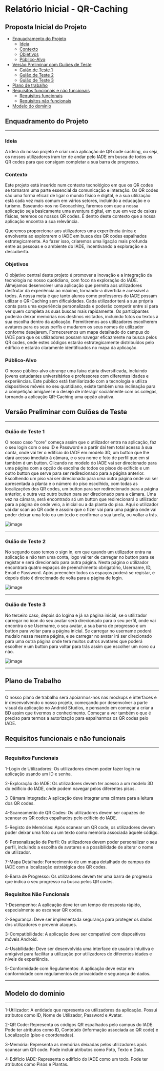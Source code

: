 # Relatório Inicial - QR-Caching

## Proposta Inicial do Projeto <!-- omit in toc -->

- [Enquadramento do Projeto](#enquadramento-do-projeto)
  - [Ideia](#ideia)
  - [Contexto](#contexto)
  - [Objetivos](#objetivos)
  - [Público-Alvo](#Público-alvo)
- [Versão Preliminar com Guiões de Teste](#versão-preliminar-com-guiões-de-teste)
  - [Guião de Teste 1](#Guião-de-Teste-1)
  - [Guião de Teste 2](#Guião-de-Teste-2)
  - [Guião de Teste 3](#Guião-de-Teste-3)
- [Plano de trabalho](#plano-de-trabalho)
- [Requisitos funcionais e não funcionais](#requisitos-funcionais-e-não-funcionais)
  - [Requisitos funcionais](#requisitos-funcionais)
  - [Requisitos não funcionais](#requisitos-não-funcionais)
- [Modelo do domínio](#modelo-do-domínio)


## Enquadramento do Projeto

-------------------------------------------------------------


### Ideia

  A ideia do nosso projeto é criar uma aplicação de QR code caching, ou seja, os nossos utilizadores iram ter de andar pelo IADE em busca de todos os QR codes para que consigam completar a sua barra de progresso.

### Contexto

Este projeto está inserido num contexto tecnológico em que os QR codes se tornaram uma parte essencial da comunicação e interação. Os QR codes são uma forma eficaz de ligar o mundo físico e digital, e a sua utilização está cada vez mais comum em vários setores, incluindo a educação e o turismo. Baseando-nos no Geocaching, faremos com que a nossa aplicaçáo seja basicamente uma aventura digital, em que em vez de caixas físicas, teremos os nossos QR codes. É dentro deste contexto que a nossa aplicação encontra a sua relevância.

Queremos proporcionar aos utilizadores uma experiência única e envolvente ao explorarem o IADE em busca dos QR codes espalhados estrategicamente. Ao fazer isso, criaremos uma ligação mais profunda entre as pessoas e o ambiente do IADE, incentivando a exploração e a descoberta.

### Objetivos

  O objetivo central deste projeto é promover a inovação e a integração da tecnologia no nosso quotidiano, com foco na exploração do IADE. Almejamos desenvolver uma aplicação que permita aos utilizadores desfrutar da experiência ao máximo, tornando-a divertida e acessível a todos. A nossa meta é que tanto alunos como professores do IADE possam utilizar o QR-Caching sem dificuldades.
Cada utilizador terá a sua própria conta para uma experiência personalizada e poderão competir entre si para ver quem completa as suas buscas mais rapidamente. Os participantes poderão deixar memórias nos destinos visitados, incluindo fotos ou textos à sua escolha dentro da aplicação. Permitiremos aos utilizadores escolherem avatares para os seus perfis e mudarem os seus nomes de utilizador conforme desejarem. Forneceremos um mapa detalhado do campus do IADE para que os utilizadores possam navegar eficazmente na busca pelos QR codes, onde estes códigos estarão estrategicamente distribuídos pelo edifício e estarão claramente identificados no mapa da aplicação. 

### Público-Alvo

O nosso público-alvo abrange uma faixa etária diversificada, incluindo jovens estudantes universitários e professores com diferentes idades e experiências.  Este público está familiarizado com a tecnologia e utiliza dispositivos móveis no seu quotidiano, existe também uma inclinação para a competição amigável e o desejo de interagir socialmente com os colegas, tornando a aplicação QR-Caching uma opção atrativa.


## Versão Preliminar com Guiões de Teste

-----------------------------------------------------------

### Guião de Teste 1

O nosso caso "core" começa assim que o utilizador entra na aplicação, faz o seu login com o seu ID e Password e a partir daí tem total acesso à sua conta, onde vai ter o edifício do IADE em modelo 3D, um button que lhe dará acesso imediato à câmara, e o seu nome e foto de perfil que em sí também é um button. Clicando no modelo do IADE vai ser direcionado para uma página com a opção de escolha de todos os pisos do edifício e um outro button que serve para ser redirecionado para a página anterior. Escolhendo um piso vai ser direcionado para uma outra página onde vai ser apresentada a planta e o número do piso escolhido, com todas as localizações dos QR codes, um button para ser redirecionado para a página anterior, e outra vez outro butten para ser direcionado para a câmara. Uma vez na câmara, será encontrado só um button que redirecionará o utilizador para a página de onde veio, a inicial ou a da planta do piso. Aqui o utilizador vai dar scan ao QR code e asssim que o fizer vai para uma página onde vai poder deixar uma foto ou um texto e confirmar a sua tarefa, ou voltar a trás. 

![image](https://github.com/Fang261/QR-Caching/assets/116730433/18973af9-4a27-4ebb-94fa-4153ea865b75)


--------------------------------------------------------
### Guião de Teste 2

No segundo caso temos o sign in, em que quando um utilizador entra na aplicação e não tem uma conta, logo vai ter de carregar no button para se registar e será direcionado para outra página. Nesta página o utilizador encontrará quatro espaços de preenchimento obrigatório, Username, ID, Email e Password. Após preencher todos os espaços poderá se registar, e depois disto é direcionado de volta para a página de login.

![image](https://github.com/Fang261/QR-Caching/assets/116730433/221d79a1-e9bb-46d9-bc0f-398a5d71d7f4)


----------------------------------------------------------
### Guião de Teste 3

No terceiro caso, depois do logina e já na página inicial, se o utilizador carregar no icon do seu avatar será direcionado para o seu perfil, onde vai encontra o se Username, o seu avatar, a sua barra de progresso e um button para voltar para a página inicial. Se carregar no username poderá mudalo nessa mesma página, e se carregar no avatar irá ser direcionado para uma outra página onde terá muitos outros avatares que poderá escolher e um button para voltar para trás assim que escolher um novo ou não.

![image](https://github.com/Fang261/QR-Caching/assets/116730433/58e9bf36-2453-47b5-97bf-1b2afec00a3d)

----------------------------------------------------------

## Plano de Trabalho
----------------------------------------------------------
O nosso plano de trabalho será apoiarmos-nos nas mockups e interfaces e ir desenvolvendo o nosso projeto, começando por desenvolver a parte visual da aplicação no Android Studios, e pensando em começar a criar a BD assim que tivermos o conhecimento.
Começar a ver também o que é preciso para termos a autorização para espalharmos os QR codes pelo IADE.

## Requisitos funcionais e não funcionais
----------------------------------------------------------

### Requisitos Funcionais

1-Login de Utilizadores:
Os utilizadores devem poder fazer login na aplicação usando um ID e senha.

2-Exploração do IADE:
Os utilizadores devem ter acesso a um modelo 3D do edifício do IADE, onde podem navegar pelos diferentes pisos.

3-Câmara Integrada:
A aplicação deve integrar uma câmara para a leitura dos QR codes.

4-Scaneamento de QR Codes:
Os utilizadores devem ser capazes de scanear os QR codes espalhados pelo edifício do IADE.

5-Registo de Memórias:
Após scanear um QR code, os utilizadores devem poder deixar uma foto ou um texto como memória associada àquele código.

6-Personalização de Perfil:
Os utilizadores devem poder personalizar o seu perfil, incluindo a escolha de avatares e a possibilidade de alterar o nome de utilizador.

7-Mapa Detalhado:
Fornecimento de um mapa detalhado do campus do IADE com a localização estratégica dos QR codes.

8-Barra de Progresso:
Os utilizadores devem ter uma barra de progresso que indica o seu progresso na busca pelos QR codes.

### Requisitos Não Funcionais

1-Desempenho:
A aplicação deve ter um tempo de resposta rápido, especialmente ao escanear QR codes.

2-Segurança:
Deve ser implementada segurança para proteger os dados dos utilizadores e prevenir ataques.

3-Compatibilidade:
A aplicação deve ser compatível com dispositivos móveis Android.

4-Usabilidade:
Deve ser desenvolvida uma interface de usuário intuitiva e amigável para facilitar a utilização por utilizadores de diferentes idades e níveis de experiência.

5-Conformidade com Regulamentos:
A aplicação deve estar em conformidade com regulamentos de privacidade e segurança de dados.

----------------------------------------------------------

## Modelo do domínio
----------------------------------------------------------
1-Utilizador:
A entidade que representa os utilizadores da aplicação. Possui atributos como ID, Nome de Utilizador, Password e Avatar.

2-QR Code:
Representa os códigos QR espalhados pelo campus do IADE. Pode ter atributos como ID, Conteúdo (informação associada ao QR code) e Localização (piso e coordenadas).

3-Memória:
Representa as memórias deixadas pelos utilizadores após scanear um QR code. Pode incluir atributos como Foto, Texto e Data.

4-Edifício IADE:
Representa o edifício do IADE como um todo. Pode ter atributos como Pisos e Plantas.

